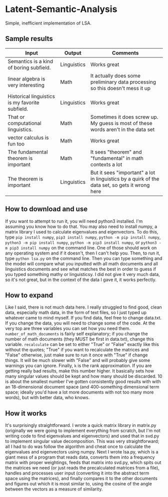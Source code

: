 # Latent-Semantic-Analysis
Simple, inefficient implementation of LSA.

## Sample results

| Input | Output | Comments |
| --- | --- | --- |
| Semantics is a kind of boring subfield. | Linguistics | Works great |
| linear algebra is very interesting | Math | It actually does some preliminary data processing so this doesn't mess it up |
| Historical linguistics is my favorite subfield. | Linguistics | Works great |
| That or computational linguistics. | Math | Sometimes it does screw up. My guess is most of these words aren't in the data set |
| vector calculus is fun too | Math | Works great |
| The fundamental theorem is important | Math | It sees "theorem" and "fundamental" in math contexts a lot |
| The theorem is important | Linguistics | But it sees "important" a lot in linguistics by a quirk of the data set, so gets it wrong here |

## How to download and use
If you want to attempt to run it, you will need python3 installed. I'm assuming
you know how to do that. You may also need to install numpy, a matrix library I
used to calculate eigenvalues and eigenvectors. To do this, type `pip install
numpy`, `pip3 install numpy`, `python -m pip install numpy`, `python3 -m pip
install numpy`, `python -m pip3 install numpy`, or `python3 -m pip3 install
numpy` on the command line. One of those should work on any operating system and
if it doesn't, then I can't help you. Then, to run it, type `python lsa.py` on
the command line. Then you can type something and the model will compare what
you inputted with all math documents and all linguistics documents and see what
matches the best in order to guess if you typed something mathy or linguisticsy.
I did not give it very much data, so it's not great, but in the context of the
data I gave it, it works perfectly. 

## How to expand
Like I said, there is not much data here. I really struggled to find good, clean
data, especially math data, in the form of text files, so I just typed up
whatever came to mind myself. If you find data, feel free to change data.txt.
If you change the data, you will need to change some of the code. At the very
top are three variables you can set how you need them.
`number_of_math_documents` is fairly self explanatory; if you change the number
of math documents (they MUST be first in data.txt), change this variable.
`recalculate` can be set to either "True" or "False" exactly like this without
the quotes; "True" if you want to recalculate the matrices and "False"
otherwise, just make sure to run it once with "True" if change things. It will
be much slower with "False" and will probably give some warnings you can ignore.
Finally, `k` is the rank approximation. If you are getting really bad results,
make this number higher. It basically sets how many singular values should be
kept and how many should be discarded. 10 is about the smallest number I've
gotten consistently good results with with an 18-dimensional document space (and
400-something dimensional term space; ideally you'd have a lot more documents
with not too many more words), but with better data, who knows.

## How it works
It's surprisingly straightforward. I wrote a quick matrix library in matrix.py
(originally we were going to implement everything from scratch, but I'm not
writing code to find eigenvalues and eigenvectors) and used that in svd.py to
implement singular value decomposition. This was very straightforward; all I had
to do was follow the algorithm and cheat once to calculate the eigenvalues and
eigenvectors using numpy. Next I wrote lsa.py, which is a giant mess of a
program that reads data, converts them into a frequency matrix with proper
weightings, feeds that matrix into svd.py, which spits out the matrices we need
(or just reads the precalculated matrices from a file), handles and processes
user input (converting it into the abstract term space using the matrices), and
finally compares it to the other documents and figures out which it is most
similar to, using the cosine of the angle between the vectors as a measure of
similarity.
